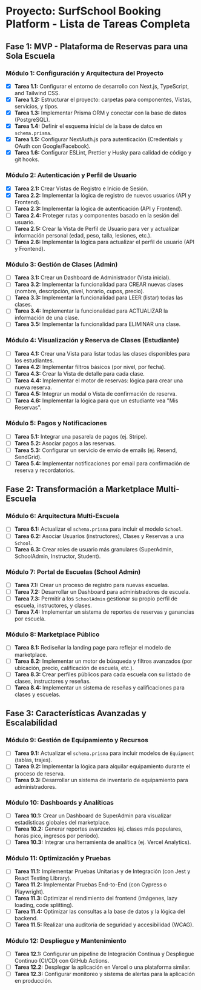 # Proyecto: SurfSchool Booking Platform - Lista de Tareas Completa

## Fase 1: MVP - Plataforma de Reservas para una Sola Escuela

### Módulo 1: Configuración y Arquitectura del Proyecto
- [x] **Tarea 1.1:** Configurar el entorno de desarrollo con Next.js, TypeScript, and Tailwind CSS.
- [x] **Tarea 1.2:** Estructurar el proyecto: carpetas para componentes, Vistas, servicios, y tipos.
- [x] **Tarea 1.3:** Implementar Prisma ORM y conectar con la base de datos (PostgreSQL).
- [x] **Tarea 1.4:** Definir el esquema inicial de la base de datos en `schema.prisma`.
- [x] **Tarea 1.5:** Configurar NextAuth.js para autenticación (Credentials y OAuth con Google/Facebook).
- [x] **Tarea 1.6:** Configurar ESLint, Prettier y Husky para calidad de código y git hooks.

### Módulo 2: Autenticación y Perfil de Usuario
- [x] **Tarea 2.1:** Crear Vistas de Registro e Inicio de Sesión.
- [x] **Tarea 2.2:** Implementar la lógica de registro de nuevos usuarios (API y Frontend).
- [ ] **Tarea 2.3:** Implementar la lógica de autenticación (API y Frontend).
- [ ] **Tarea 2.4:** Proteger rutas y componentes basado en la sesión del usuario.
- [ ] **Tarea 2.5:** Crear la Vista de Perfil de Usuario para ver y actualizar información personal (edad, peso, talla, lesiones, etc.).
- [ ] **Tarea 2.6:** Implementar la lógica para actualizar el perfil de usuario (API y Frontend).

### Módulo 3: Gestión de Clases (Admin)
- [ ] **Tarea 3.1:** Crear un Dashboard de Administrador (Vista inicial).
- [ ] **Tarea 3.2:** Implementar la funcionalidad para CREAR nuevas clases (nombre, descripción, nivel, horario, cupos, precio).
- [ ] **Tarea 3.3:** Implementar la funcionalidad para LEER (listar) todas las clases.
- [ ] **Tarea 3.4:** Implementar la funcionalidad para ACTUALIZAR la información de una clase.
- [ ] **Tarea 3.5:** Implementar la funcionalidad para ELIMINAR una clase.

### Módulo 4: Visualización y Reserva de Clases (Estudiante)
- [ ] **Tarea 4.1:** Crear una Vista para listar todas las clases disponibles para los estudiantes.
- [ ] **Tarea 4.2:** Implementar filtros básicos (por nivel, por fecha).
- [ ] **Tarea 4.3:** Crear la Vista de detalle para cada clase.
- [ ] **Tarea 4.4:** Implementar el motor de reservas: lógica para crear una nueva reserva.
- [ ] **Tarea 4.5:** Integrar un modal o Vista de confirmación de reserva.
- [ ] **Tarea 4.6:** Implementar la lógica para que un estudiante vea "Mis Reservas".

### Módulo 5: Pagos y Notificaciones
- [ ] **Tarea 5.1:** Integrar una pasarela de pagos (ej. Stripe).
- [ ] **Tarea 5.2:** Asociar pagos a las reservas.
- [ ] **Tarea 5.3:** Configurar un servicio de envío de emails (ej. Resend, SendGrid).
- [ ] **Tarea 5.4:** Implementar notificaciones por email para confirmación de reserva y recordatorios.

## Fase 2: Transformación a Marketplace Multi-Escuela

### Módulo 6: Arquitectura Multi-Escuela
- [ ] **Tarea 6.1:** Actualizar el `schema.prisma` para incluir el modelo `School`.
- [ ] **Tarea 6.2:** Asociar Usuarios (instructores), Clases y Reservas a una `School`.
- [ ] **Tarea 6.3:** Crear roles de usuario más granulares (SuperAdmin, SchoolAdmin, Instructor, Student).

### Módulo 7: Portal de Escuelas (School Admin)
- [ ] **Tarea 7.1:** Crear un proceso de registro para nuevas escuelas.
- [ ] **Tarea 7.2:** Desarrollar un Dashboard para administradores de escuela.
- [ ] **Tarea 7.3:** Permitir a los `SchoolAdmin` gestionar su propio perfil de escuela, instructores, y clases.
- [ ] **Tarea 7.4:** Implementar un sistema de reportes de reservas y ganancias por escuela.

### Módulo 8: Marketplace Público
- [ ] **Tarea 8.1:** Rediseñar la landing page para reflejar el modelo de marketplace.
- [ ] **Tarea 8.2:** Implementar un motor de búsqueda y filtros avanzados (por ubicación, precio, calificación de escuela, etc.).
- [ ] **Tarea 8.3:** Crear perfiles públicos para cada escuela con su listado de clases, instructores y reseñas.
- [ ] **Tarea 8.4:** Implementar un sistema de reseñas y calificaciones para clases y escuelas.

## Fase 3: Características Avanzadas y Escalabilidad

### Módulo 9: Gestión de Equipamiento y Recursos
- [ ] **Tarea 9.1:** Actualizar el `schema.prisma` para incluir modelos de `Equipment` (tablas, trajes).
- [ ] **Tarea 9.2:** Implementar la lógica para alquilar equipamiento durante el proceso de reserva.
- [ ] **Tarea 9.3:** Desarrollar un sistema de inventario de equipamiento para administradores.

### Módulo 10: Dashboards y Analíticas
- [ ] **Tarea 10.1:** Crear un Dashboard de SuperAdmin para visualizar estadísticas globales del marketplace.
- [ ] **Tarea 10.2:** Generar reportes avanzados (ej. clases más populares, horas pico, ingresos por período).
- [ ] **Tarea 10.3:** Integrar una herramienta de analítica (ej. Vercel Analytics).

### Módulo 11: Optimización y Pruebas
- [ ] **Tarea 11.1:** Implementar Pruebas Unitarias y de Integración (con Jest y React Testing Library).
- [ ] **Tarea 11.2:** Implementar Pruebas End-to-End (con Cypress o Playwright).
- [ ] **Tarea 11.3:** Optimizar el rendimiento del frontend (imágenes, lazy loading, code splitting).
- [ ] **Tarea 11.4:** Optimizar las consultas a la base de datos y la lógica del backend.
- [ ] **Tarea 11.5:** Realizar una auditoría de seguridad y accesibilidad (WCAG).

### Módulo 12: Despliegue y Mantenimiento
- [ ] **Tarea 12.1:** Configurar un pipeline de Integración Continua y Despliegue Continuo (CI/CD) con GitHub Actions.
- [ ] **Tarea 12.2:** Desplegar la aplicación en Vercel o una plataforma similar.
- [ ] **Tarea 12.3:** Configurar monitoreo y sistema de alertas para la aplicación en producción.
